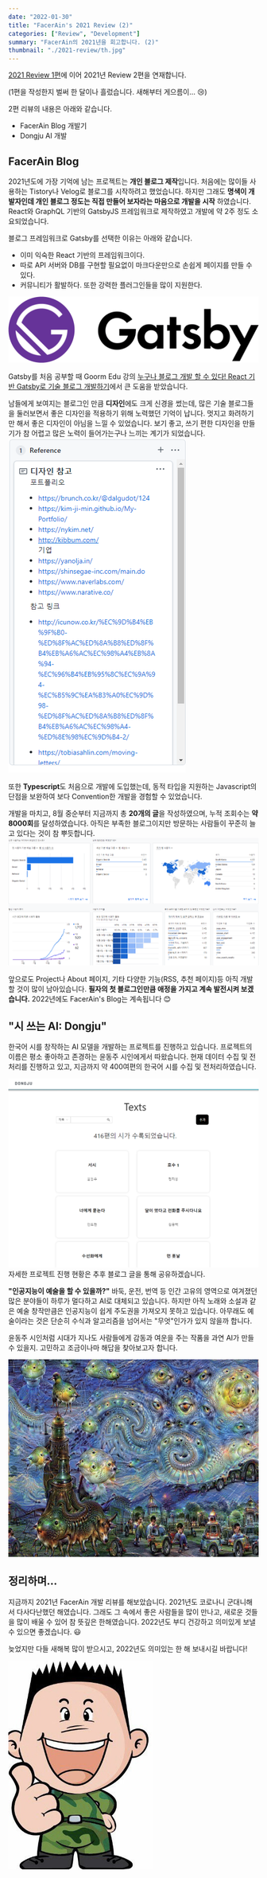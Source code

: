 ```yaml
---
date: "2022-01-30"
title: "FacerAin's 2021 Review (2)"
categories: ["Review", "Development"]
summary: "FacerAin의 2021년을 회고합니다. (2)"
thumbnail: "./2021-review/th.jpg"
---
```


[2021 Review 1편](https://facerain.club/2021-review/)에 이어 2021년 Review 2편을 연재합니다.

(1편을 작성한지 벌써 한 달이나 흘렀습니다. 새해부터 게으름이... 😢)

2편 리뷰의 내용은 아래와 같습니다.

- FacerAin Blog 개발기
- Dongju AI 개발

## FacerAin Blog

2021년도에 가장 기억에 남는 프로젝트는 **개인 블로그 제작**입니다.
처음에는 많이들 사용하는 Tistory나 Velog로 블로그를 시작하려고 했었습니다. 하지만 그래도 **명색이 개발자인데 개인 블로그 정도는 직접 만들어 보자라는 마음으로 개발을 시작** 하였습니다.
React와 GraphQL 기반의 GatsbyJS 프레임워크로 제작하였고 개발에 약 2주 정도 소요되었습니다.

블로그 프레임워크로 Gatsby를 선택한 이유는 아래와 같습니다.

- 이미 익숙한 React 기반의 프레임워크이다.
- 따로 API 서버와 DB를 구현할 필요없이 마크다운만으로 손쉽게 페이지를 만들 수 있다.
- 커뮤니티가 활발하다. 또한 강력한 플러그인들을 많이 지원한다.

![Gatsby](./2021-review-2/gatsby.png "Static 페이지 생성 프레임워크 Gatsby")

Gatsby를 처음 공부할 때 Goorm Edu 강의 [누구나 블로그 개발 할 수 있다! React 기반 Gatsby로 기술 블로그 개발하기](https://edu.goorm.io/lecture/25881/%EB%88%84%EA%B5%AC%EB%82%98-%EB%B8%94%EB%A1%9C%EA%B7%B8-%EA%B0%9C%EB%B0%9C-%ED%95%A0-%EC%88%98-%EC%9E%88%EB%8B%A4-react-%EA%B8%B0%EB%B0%98-gatsby%EB%A1%9C-%EA%B8%B0%EC%88%A0-%EB%B8%94%EB%A1%9C%EA%B7%B8-%EA%B0%9C%EB%B0%9C%ED%95%98%EA%B8%B0)에서 큰 도움을 받았습니다.

남들에게 보여지는 블로그인 만큼 **디자인**에도 크게 신경을 썼는데, 많은 기술 블로그들을 둘러보면서 좋은 디자인을 적용하기 위해 노력했던 기억이 납니다.
멋지고 화려하기만 해서 좋은 디자인이 아님을 느낄 수 있었습니다. 보기 좋고, 쓰기 편한 디자인을 만들기가 참 어렵고 많은 노력이 들어가는구나 느끼는 계기가 되었습니다.
![Blog](./2021-review-2/blog-reference.png "디자인을 참고한 블로그들")

또한 **Typescript**도 처음으로 개발에 도입했는데, 동적 타입을 지원하는 Javascript의 단점을 보완하여 보다 Convention한 개발을 경험할 수 있었습니다.

개발을 마치고, 8월 중순부터 지금까지 총 **20개의 글**을 작성하였으며, 누적 조회수는 **약 8000회**를 달성하였습니다.
아직은 부족한 블로그이지만 방문하는 사람들이 꾸준히 늘고 있다는 것이 참 뿌듯합니다.
![Blog](./2021-review-2/blog.png "북한에서는 왜 접속한거죠...?")

앞으로도 Project나 About 페이지, 기타 다양한 기능(RSS, 추천 페이지)등 아직 개발할 것이 많이 남아있습니다.
**필자의 첫 블로그인만큼 애정을 가지고 계속 발전시켜 보겠습니다.** 2022년에도 FacerAin's Blog는 계속됩니다 😊

## "시 쓰는 AI: Dongju"

한국어 시를 창작하는 AI 모델을 개발하는 프로젝트를 진행하고 있습니다. 프로젝트의 이름은 평소 좋아하고 존경하는 윤동주 시인에게서 따왔습니다.
현재 데이터 수집 및 전처리를 진행하고 있고, 지금까지 약 400여편의 한국어 시를 수집 및 전처리하였습니다.

![dongju](./2021-review-2/dongju.png "Dongju 데이터 대시보드")
자세한 프로젝트 진행 현황은 추후 블로그 글을 통해 공유하겠습니다.

**"인공지능이 예술을 할 수 있을까?"**
바둑, 운전, 번역 등 인간 고유의 영역으로 여겨졌던 많은 분야들이 하루가 멀다하고 AI로 대체되고 있습니다.
하지만 아직 노래와 소설과 같은 예술 창작만큼은 인공지능이 쉽게 주도권을 가져오지 못하고 있습니다.
아무래도 예술이라는 것은 단순히 수식과 알고리즘을 넘어서는 "무엇"인가가 있지 않을까 합니다.

윤동주 시인처럼 시대가 지나도 사람들에게 감동과 여운을 주는 작품을 과연 AI가 만들 수 있을지. 고민하고 조금이나마 해답을 찾아보고자 합니다.

![google Deep Dream](./2021-review-2/deep.png "구글의 딥드림")

## 정리하며...

지금까지 2021년 FacerAin 개발 리뷰를 해보았습니다. 2021년도 코로나니 군대니해서 다사다난했던 해였습니다. 그래도 그 속에서 좋은 사람들을 많이 만나고, 새로운 것들을 많이 배울 수 있어 참 뜻깊은 한해였습니다. 2022년도 부디 건강하고 의미있게 보낼 수 있으면 좋겠습니다. 😃

늦었지만 다들 새해복 많이 받으시고, 2022년도 의미있는 한 해 보내시길 바랍니다!

![army-image](./2021-review/1.jpg "2022년도 굳건이와 함께합니다!")
